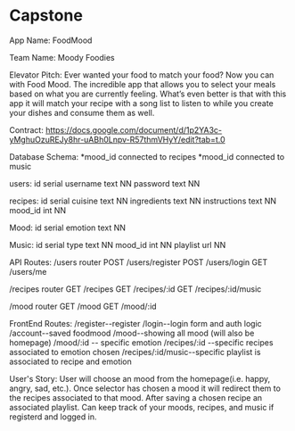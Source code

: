 # Capstone
App Name:
FoodMood

Team Name:
Moody Foodies

Elevator Pitch:
Ever wanted your food to match your food? Now you can with Food Mood. The incredible app that allows you to select your meals based on what you are currently feeling. What’s even better is that with this app it will match your recipe with a song list to listen to while you create your dishes and consume them as well.

Contract:
https://docs.google.com/document/d/1p2YA3c-yMghuOzuREJy8hr-uABh0Lnpv-R57thmVHyY/edit?tab=t.0

Database Schema:
*mood_id connected to recipes
*mood_id connected to music

users:
id serial
username text NN
password text NN

recipes:
id serial
cuisine text NN
ingredients text NN
instructions text NN
mood_id int NN

Mood:
id serial
emotion text NN

Music:
id serial
type text NN
mood_id int NN
playlist url NN

API Routes:
/users router
POST /users/register
POST /users/login
GET /users/me

/recipes router
GET /recipes
GET /recipes/:id
GET /recipes/:id/music

/mood router
GET /mood
GET /mood/:id

FrontEnd Routes:
/register--register
/login--login form and auth logic
/account--saved foodmood
/mood--showing all mood (will also be homepage)
/mood/:id -- specific emotion
/recipes/:id --specific recipes associated to emotion chosen
/recipes/:id/music--specific playlist is associated to recipe and emotion

User's Story:
User will choose an mood from the homepage(i.e. happy, angry, sad, etc.). Once selector has chosen a mood it will redirect them to the recipes associated to that mood. After saving a chosen recipe an associated playlist. Can keep track of your moods, recipes, and music if registerd and logged in.


